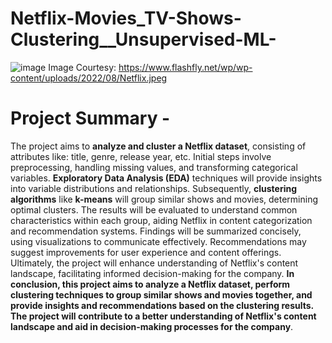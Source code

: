 # Netflix-Movies_TV-Shows-Clustering__Unsupervised-ML-

![image](https://github.com/Wolverine-Shiva/Netflix-Movies_TV-Shows-Clustering__Unsupervised-ML-/assets/132210827/10c3ff6f-cb3d-4b2a-a615-43643afd19e6)
Image Courtesy: https://www.flashfly.net/wp/wp-content/uploads/2022/08/Netflix.jpeg
# **Project Summary -**
The project aims to **analyze and cluster a Netflix dataset**, consisting of attributes like: title, genre, release year, etc. Initial steps involve preprocessing, handling missing values, and transforming categorical variables. **Exploratory Data Analysis (EDA)** techniques will provide insights into variable distributions and relationships. Subsequently, **clustering algorithms** like **k-means** will group similar shows and movies, determining optimal clusters. The results will be evaluated to understand common characteristics within each group, aiding Netflix in content categorization and recommendation systems. Findings will be summarized concisely, using visualizations to communicate effectively.
Recommendations may suggest improvements for user experience and content offerings. Ultimately, the project will enhance understanding of Netflix's content landscape, facilitating informed decision-making for the company.
**In conclusion, this project aims to analyze a Netflix dataset, perform clustering techniques to group similar shows and movies together, and provide insights and recommendations based on the clustering results. The project will contribute to a better understanding of Netflix's content landscape and aid in decision-making processes for the company**.
